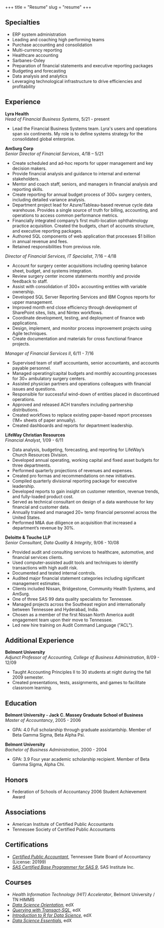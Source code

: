 +++
title = "Resume"
slug = "resume"
+++

Specialties
-----------
- ERP system administration
- Leading and coaching high performing teams
- Purchase accounting and consolidation
- Multi-currency reporting
- Healthcare accounting
- Sarbanes-Oxley
- Preparation of financial statements and executive reporting packages
- Budgeting and forecasting
- Data analysis and analytics
- Leveraging technological infrastructure to drive efficiencies and profitability

Experience
----------
**Lyra Health**  
*Head of Financial Business Systems*, 5/21 - present
- Lead the Financial Business Systems team. Lyra's users and operations span six continents. My role is to define systems strategy for the consolidated global enterprise.

**AmSurg Corp**  
*Senior Director of Financial Services*, 4/18 – 5/21
- Create scheduled and ad-hoc reports for upper management and key decision makers.
- Provide financial analysis and guidance to internal and external stakeholders.
- Mentor and coach staff, seniors, and managers in financial analysis and reporting skills.
- Create reporting for annual budget process of 300+ surgery centers, including detailed variance analysis.
- Department project lead for Azure/Tableau-based revenue cycle data warehouse. Provides a single source of truth for billing, accounting, and operations to access common performance metrics.
- Financially integrated company’s first multi-location ophthalmology practice acquisition. Created the budgets, chart of accounts structure, and executive reporting packages.
- Authored SQL components of web application that processes $1 billion in annual revenue and fees.
- Retained responsibilities from previous role.

*Director of Financial Services, IT Specialist*, 7/16 – 4/18
- Account for surgery center acquisitions including opening balance sheet, budget, and systems integration.
- Review surgery center income statements monthly and provide feedback to staff.
- Assist with consolidation of 300+ accounting entities with variable ownership.
- Developed SQL Server Reporting Services and IBM Cognos reports for upper management.
- Improved month end close efficiency through development of SharePoint sites, lists, and Nintex workflows.
- Coordinate development, testing, and deployment of finance web applications.
- Design, implement, and monitor process improvement projects using Agile techniques.
- Create documentation and materials for cross functional finance projects.

*Manager of Financial Services II*, 6/11 - 7/16
- Supervised team of staff accountants, senior accountants, and accounts payable personnel.
- Managed operating/capital budgets and monthly accounting processes for 30+ ambulatory surgery centers.
- Assisted physician partners and operations colleagues with financial issues and questions.
- Responsible for successful wind-down of entities placed in discontinued operations.
- Approved and released ACH transfers including partnership distributions.
- Created workflows to replace existing paper-based report processes (1M+ sheets of paper annually).
- Created dashboards and reports for department leadership.

**LifeWay Christian Resources**  
*Financial Analyst*, 1/09 - 6/11
- Data analysis, budgeting, forecasting, and reporting for LifeWay’s Church Resources Division. 
- Developed annual operating, working capital and fixed asset budgets for three departments. 
- Performed quarterly projections of revenues and expenses. 
- Created pro formas and recommendations on new initiatives. 
- Compiled quarterly divisional reporting package for executive leadership.
- Developed reports to gain insight on customer retention, revenue trends, and fully-loaded product cost.
- Served as technical consultant on design of a data warehouse for key financial and customer data.
- Annually trained and managed 20+ temp financial personnel across the United States. 
- Performed M&A due diligence on acquisition that increased a department’s revenue by 30%.

**Deloitte & Touche LLP**  
*Senior Consultant, Data Quality & Integrity*, 9/06 - 10/08
- Provided audit and consulting services to healthcare, automotive, and financial services clients.
- Used computer-assisted audit tools and techniques to identify transactions with high audit risk.
- Documented and tested internal controls.
- Audited major financial statement categories including significant management estimates.  
- Clients included Nissan, Bridgestone, Community Health Systems, and AmSurg.
- One of three SAS 99 data quality specialists for Tennessee.
- Managed projects across the Southeast region and internationally between Tennessee and Hyderabad, India. 
- Chosen as a member of the first Nissan North America audit engagement team upon their move to Tennessee. 
- Led new hire training on Audit Command Language ("ACL").

Additional Experience
---------------------
**Belmont University**  
*Adjunct Professor of Accounting, College of Business Administration*, 8/09 - 12/09
- Taught Accounting Principles II to 30 students at night during the fall 2009 semester. 
- Created presentations, tests, assignments, and games to facilitate classroom learning.

Education
---------
**Belmont University - Jack C. Massey Graduate School of Business**  
*Master of Accountancy*, 2005 - 2006  
- GPA: 4.0 Full scholarship through graduate assistantship. Member of Beta Gamma Sigma, Beta Alpha Psi.

**Belmont University**  
*Bachelor of Business Administration*, 2000 - 2004  
- GPA: 3.9 Four year academic scholarship recipient. Member of Beta Gamma Sigma, Alpha Chi.

Honors
------
- Federation of Schools of Accountancy 2006 Student Achievement Award

Associations
------------
- American Institute of Certified Public Accountants
- Tennessee Society of Certified Public Accountants

Certifications
--------------
- *[Certified Public Accountant](http://verify.tn.gov)*, Tennessee State Board of Accountancy (License: 20199)
- *[SAS Certified Base Programmer for SAS 9](https://www.youracclaim.com/badges/47f05ac8-2804-46b0-b52b-30309d42fb80/)*, SAS Institute Inc.

Courses
-------
- *Health Information Technology (HIT) Accelerator*, Belmont University / TN HIMMS
- *[Data Science Orientation](https://courses.edx.org/certificates/c88a20c618f7453abf1af5eaec05f036)*, edX
- *[Querying with Transact-SQL](https://courses.edx.org/certificates/5999c8176df24914bc015eb35a0fee7a)*, edX
- *[Introduction to R for Data Science](https://courses.edx.org/certificates/28365938835840e6a08edae5f59d50de)*, edX
- *[Data Science Essentials](https://courses.edx.org/certificates/8211c72b6219427cb26cb2aaea93a601)*, edX
